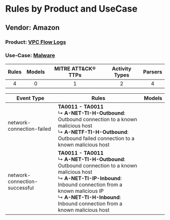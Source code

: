 Rules by Product and UseCase
============================
Vendor: Amazon
--------------
### Product: [VPC Flow Logs](../ds_amazon_vpc_flow_logs.md)
### Use-Case: [Malware](../../../../UseCases/uc_malware.md)

| Rules | Models | MITRE ATT&CK® TTPs | Activity Types | Parsers |
|:-----:|:------:|:------------------:|:--------------:|:-------:|
|   4   |   0    |         1          |       2        |    4    |

| Event Type    | Rules    | Models |
| ---- | ---- | ------ |
| network-connection-failed     | <b>TA0011 - TA0011</b><br> ↳ <b>A-NET-TI-H-Outbound</b>: Outbound connection to a known malicious host<br> ↳ <b>A-NETF-TI-H-Outbound</b>: Outbound failed connection to a known malicious host    |        |
| network-connection-successful | <b>TA0011 - TA0011</b><br> ↳ <b>A-NET-TI-H-Outbound</b>: Outbound connection to a known malicious host<br> ↳ <b>A-NET-TI-IP-Inbound</b>: Inbound connection from a known malicious IP<br> ↳ <b>A-NET-TI-H-Inbound</b>: Inbound connection from a known malicious host |        |